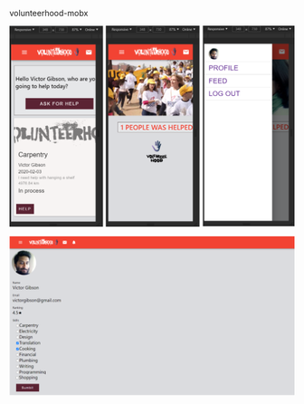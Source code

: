 volunteerhood-mobx

![alt text](https://github.com/EvyatarHaim1/volunteerhood-mobx/blob/master/src/Files/responsive%20view.png?raw=true)


![alt text](https://github.com/EvyatarHaim1/volunteerhood-mobx/blob/master/src/Files/view.png?raw=true)
